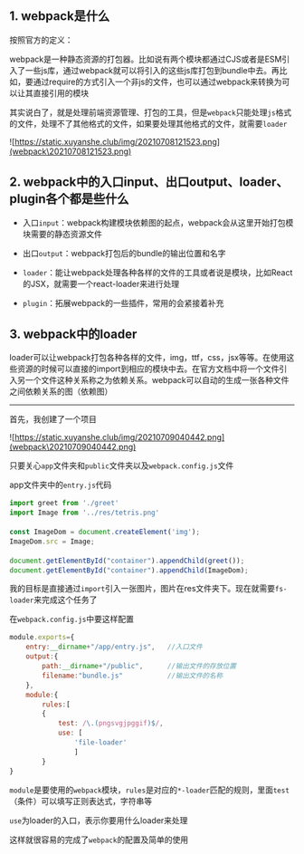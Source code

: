 ## 1. webpack是什么

按照官方的定义：

webpack是一种静态资源的打包器。比如说有两个模块都通过CJS或者是ESM引入了一些js库，通过webpack就可以将引入的这些js库打包到bundle中去。再比如，要通过require的方式引入一个非js的文件，也可以通过webpack来转换为可以让其直接引用的模块

其实说白了，就是处理前端资源管理、打包的工具，但是`webpack`只能处理`js`格式的文件，处理不了其他格式的文件，如果要处理其他格式的文件，就需要`loader`

![https://static.xuyanshe.club/img/20210708121523.png](webpack\20210708121523.png)

## 2. webpack中的入口input、出口output、loader、plugin各个都是些什么

- 入口`input`：webpack构建模块依赖图的起点，webpack会从这里开始打包模块需要的静态资源文件

- 出口`output`：webpack打包后的bundle的输出位置和名字

- `loader`：能让webpack处理各种各样的文件的工具或者说是模块，比如React的JSX，就需要一个react-loader来进行处理

- `plugin`：拓展webpack的一些插件，常用的会紧接着补充

## 3. webpack中的loader

loader可以让webpack打包各种各样的文件，img，ttf，css，jsx等等。在使用这些资源的时候可以直接的import到相应的模块中去。在官方文档中将一个文件引入另一个文件这种关系称之为依赖关系。webpack可以自动的生成一张各种文件之间依赖关系的图（依赖图）

---

首先，我创建了一个项目

![https://static.xuyanshe.club/img/20210709040442.png](webpack\20210709040442.png)

只要关心`app`文件夹和`public`文件夹以及`webpack.config.js`文件

app文件夹中的`entry.js`代码

```JavaScript
import greet from './greet'
import Image from '../res/tetris.png'

const ImageDom = document.createElement('img');
ImageDom.src = Image;

document.getElementById("container").appendChild(greet());
document.getElementById("container").appendChild(ImageDom);
```

我的目标是直接通过`import`引入一张图片，图片在res文件夹下。现在就需要`fs-loader`来完成这个任务了

在`webpack.config.js`中要这样配置

```JavaScript
module.exports={
    entry:__dirname+"/app/entry.js",   //入口文件
    output:{                           
        path:__dirname+"/public",      //输出文件的存放位置
        filename:"bundle.js"           //输出文件的名称
    },
    module:{
        rules:[
        {
            test: /\.(pngsvgjpggif)$/,
            use: [
                'file-loader'
                ]
        }
}
```

`module`是要使用的`webpack`模块，`rules`是对应的`*-loader`匹配的规则，里面`test`（条件）可以填写正则表达式，字符串等

`use`为loader的入口，表示你要用什么loader来处理

这样就很容易的完成了`webpack`的配置及简单的使用



